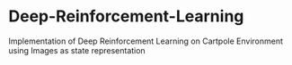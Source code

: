 # Deep-Reinforcement-Learning
Implementation of Deep Reinforcement Learning on Cartpole Environment using Images as state representation
